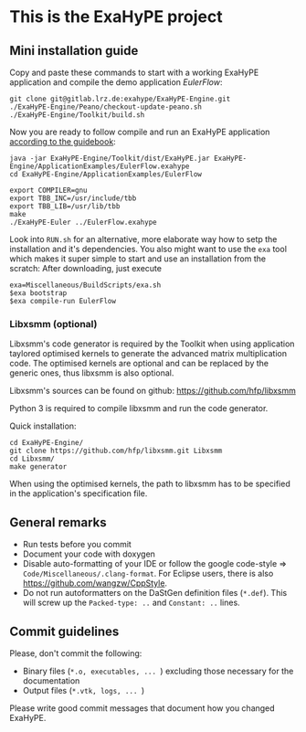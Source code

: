 # This is the ExaHyPE project #

## Mini installation guide ##

Copy and paste these commands to start with a working ExaHyPE application and compile the demo application _EulerFlow_:

    git clone git@gitlab.lrz.de:exahype/ExaHyPE-Engine.git
    ./ExaHyPE-Engine/Peano/checkout-update-peano.sh
    ./ExaHyPE-Engine/Toolkit/build.sh

Now you are ready to follow compile and run an ExaHyPE application [according to the guidebook](http://www5.in.tum.de/exahype/guidebook.pdf):

    java -jar ExaHyPE-Engine/Toolkit/dist/ExaHyPE.jar ExaHyPE-Engine/ApplicationExamples/EulerFlow.exahype
    cd ExaHyPE-Engine/ApplicationExamples/EulerFlow
    
    export COMPILER=gnu
    export TBB_INC=/usr/include/tbb
    export TBB_LIB=/usr/lib/tbb
    make
    ./ExaHyPE-Euler ../EulerFlow.exahype

Look into `RUN.sh` for an alternative, more elaborate way how to setp the installation and it's dependencies. You also might want to use the `exa` tool which makes it super simple to start and use an installation from the scratch: After downloading, just execute

    exa=Miscellaneous/BuildScripts/exa.sh 
    $exa bootstrap
    $exa compile-run EulerFlow

### Libxsmm (optional) ###

Libxsmm's code generator is required by the Toolkit when using application taylored optimised kernels to generate the advanced matrix multiplication code. 
The optimised kernels are optional and can be replaced by the generic ones, thus libxsmm is also optional.

Libxsmm's sources can be found on github: https://github.com/hfp/libxsmm

Python 3 is required to compile libxsmm and run the code generator.

Quick installation:

    cd ExaHyPE-Engine/
    git clone https://github.com/hfp/libxsmm.git Libxsmm
    cd Libxsmm/
    make generator

When using the optimised kernels, the path to libxsmm has to be specified in the application's specification file.

## General remarks ##

* Run tests before you commit
* Document your code with doxygen
* Disable auto-formatting of your IDE or follow the google code-style => `Code/Miscellaneous/.clang-format`. For Eclipse users, there is also https://github.com/wangzw/CppStyle.
* Do not run autoformatters on the DaStGen definition files (`*.def`). This will screw up the `Packed-type: ..` and `Constant: ..` lines.


## Commit guidelines ##

Please, don't commit the following:
    
* Binary files (`*.o, executables, ... `) excluding those necessary for the documentation 
* Output files (`*.vtk, logs, ... `)

Please write good commit messages that document how you changed ExaHyPE.

